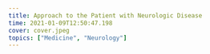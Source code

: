 ```yaml
---
title: Approach to the Patient with Neurologic Disease
time: 2021-01-09T12:50:47.198
cover: cover.jpeg
topics: ["Medicine", "Neurology"]
---
```

